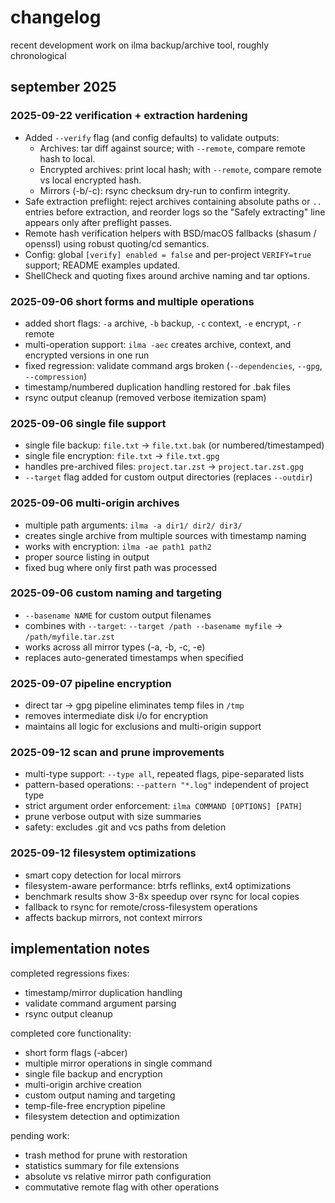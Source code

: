 # changelog

recent development work on ilma backup/archive tool, roughly chronological

## september 2025

### 2025-09-22 verification + extraction hardening
- Added `--verify` flag (and config defaults) to validate outputs:
  - Archives: tar diff against source; with `--remote`, compare remote
    hash to local.
  - Encrypted archives: print local hash; with `--remote`, compare
    remote vs local encrypted hash.
  - Mirrors (-b/-c): rsync checksum dry-run to confirm integrity.
- Safe extraction preflight: reject archives containing absolute paths
  or `..` entries before extraction, and reorder logs so the "Safely
  extracting" line appears only after preflight passes.
- Remote hash verification helpers with BSD/macOS fallbacks (shasum /
  openssl) using robust quoting/cd semantics.
- Config: global `[verify] enabled = false` and per-project
  `VERIFY=true` support; README examples updated.
- ShellCheck and quoting fixes around archive naming and tar options.

### 2025-09-06 short forms and multiple operations
- added short flags: `-a` archive, `-b` backup, `-c` context, `-e` encrypt, `-r` remote
- multi-operation support: `ilma -aec` creates archive, context, and encrypted versions in one run
- fixed regression: validate command args broken (`--dependencies`, `--gpg`, `--compression`)
- timestamp/numbered duplication handling restored for .bak files
- rsync output cleanup (removed verbose itemization spam)

### 2025-09-06 single file support
- single file backup: `file.txt` -> `file.txt.bak` (or numbered/timestamped)
- single file encryption: `file.txt` -> `file.txt.gpg`
- handles pre-archived files: `project.tar.zst` -> `project.tar.zst.gpg`
- `--target` flag added for custom output directories (replaces `--outdir`)

### 2025-09-06 multi-origin archives
- multiple path arguments: `ilma -a dir1/ dir2/ dir3/`
- creates single archive from multiple sources with timestamp naming
- works with encryption: `ilma -ae path1 path2`
- proper source listing in output
- fixed bug where only first path was processed

### 2025-09-06 custom naming and targeting
- `--basename NAME` for custom output filenames
- combines with `--target`: `--target /path --basename myfile` -> `/path/myfile.tar.zst`
- works across all mirror types (-a, -b, -c, -e)
- replaces auto-generated timestamps when specified

### 2025-09-07 pipeline encryption
- direct tar -> gpg pipeline eliminates temp files in `/tmp`
- removes intermediate disk i/o for encryption
- maintains all logic for exclusions and multi-origin support

### 2025-09-12 scan and prune improvements
- multi-type support: `--type all`, repeated flags, pipe-separated lists
- pattern-based operations: `--pattern "*.log"` independent of project type
- strict argument order enforcement: `ilma COMMAND [OPTIONS] [PATH]`
- prune verbose output with size summaries
- safety: excludes .git and vcs paths from deletion

### 2025-09-12 filesystem optimizations
- smart copy detection for local mirrors
- filesystem-aware performance: btrfs reflinks, ext4 optimizations
- benchmark results show 3-8x speedup over rsync for local copies
- fallback to rsync for remote/cross-filesystem operations
- affects backup mirrors, not context mirrors

## implementation notes

completed regressions fixes:
- timestamp/mirror duplication handling
- validate command argument parsing
- rsync output cleanup

completed core functionality:
- short form flags (-abcer)
- multiple mirror operations in single command
- single file backup and encryption
- multi-origin archive creation
- custom output naming and targeting
- temp-file-free encryption pipeline
- filesystem detection and optimization

pending work:
- trash method for prune with restoration
- statistics summary for file extensions
- absolute vs relative mirror path configuration
- commutative remote flag with other operations
